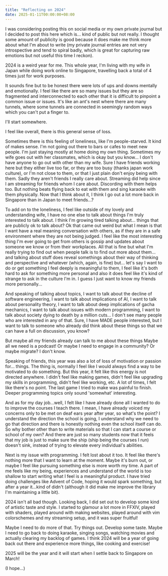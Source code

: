 ```yaml
---
title: "Reflecting on 2024"
date: 2025-01-11T00:00:00+08:00
---
```


I was considering posting this on social media or my own private journal but I decided to post this here which is... kind of public but not really. I thought some amount of publicity is good because it does make me think more about what I'm about to write (my private journal entries are not very introspective and tend to spiral badly, which is great for capturing raw emotions but not useful this time I reckon).

<!--more-->

2024 is a weird year for me. This whole year, I'm living with my wife in Japan while doing work online to Singapore, travelling back a total of 4 times just for work purposes.

It sounds fine but to be honest there were lots of ups and downs mentally and emotionally. I feel like there are so many issues but they are so fragmented and interconnected to each other that it is difficult to pinpoint a common issue or issues. It's like an ant's nest where there are many tunnels, where some tunnels are connected in seemingly random ways which you can't put a finger to.

I'll start somewhere.

I feel like overall, there is this general sense of loss.

Sometimes there is this feeling of loneliness, like I'm people-starved. It kind of makes sense. I'm not going out there to bars or cafes to meet new people. I'm just staying mostly at home doing my own thing. Sometimes my wife goes out with her classmates, which is okay but you know... I don't have anyone to go out with other than my wife. Sure I have friends working here but they either live too far, or they are too busy (thanks japan work culture), or I'm not close to them, or that I just plain don't enjoy being with them. Sadly they aren't friends I really care about. Streaming did help since I am streaming for friends whom I care about. Discording with them helps too. But nothing beats flying back to eat with them and sing karaoke with them physically. Now that I think about it, I think I go out a lot more back in Singapore than in Japan to meet friends...? 

To add on to the loneliness, I feel like outside of my lovely and understanding wife, I have no one else to talk about things I'm truly interested to talk about. I think I'm growing tired talking about... things that are publicly ok to talk about? Ok that came out weird but what I mean is that I want have a real meaning conversation with others, as if they are in a safe environment where they are not being judged. I feel like the most interesting thing I'm ever going to get from others is gossip and updates about someone we know or from their workplaces. All that is fine but what I'm really trying to find out when people talk is to find out more about them... and talking about stuff does reveal somethings about their way of thinking and perspective and whatever (which, again, is fine) but... let's say I want to do or get something I feel deeply is meaningful to them, I feel like it's both hard to ask for something more personal and also it does feel like it's kind of strange to ask in the culture I'm in. I guess I just want to know my friends more personally...

And speaking of talking about topics, I want to talk about the decline of software engineering, I want to talk about implications of AI, I want to talk about personality theory, I want to talk about deep implications of gacha mechanics, I want to talk about issues with modern programming, I want to talk about society dying to death by a million cuts... I don't see many people who are interested in any of that. Sure, I have MADE people interested, but I want to talk to someone who already did think about these things so that we can have a full on discussion, you know? 

But maybe all my friends already can talk to me about these things Maybe all we need is a podcast! Or maybe I need to engage in a community? Or maybe migrate? I don't know.

Speaking of friends, this year was also a lot of loss of motivation or passion for... things. The thing is, normally I feel like I would always find a way to be motivated to do something. But this year, it felt like this energy is not directed anywhere. I didn't feel like making games, didn't feel like upgrading my skills in programming, didn't feel like working, etc. A lot of times, I felt like there's no point. The last game I tried to make was painful to finish. Deeper programming topics only sound 'somewhat' interesting. 

And as for my day job...well, I felt like I have already done all I wanted to do to improve the courses I teach there. I mean, I have already voiced my concerns only to be met on deaf ears year after year, so what's the point? I understand the direction the school is going, I understand why we need to go that direction and there is honestly nothing even the school itself can do. So why bother other than to write materials so that I can start a course or school of my own? And there are just so many students now that it feels that my job is just to make sure the ship (ship being the courses I run) doesn't sink, instead of trying to elevate every individual's abilities.

Next is my issue with programming. I felt lost about it too. It feel like there's nothing more that I want to learn at the moment. Maybe it's burn out, or maybe I feel like pursuing something else is more worth my time. A part of me feels like my being, experiences and understand of the world is too shallow to start writing what I feel is a meaningful product. I have tried doing challenges like Advent of Code, hoping it would spark something, but after a year it...kind of didn't (although it did make me improve the library I'm maintaining a little bit). 

2024 isn't all bad though. Looking back, I did set out to develop some kind of artistic taste and style. I started to glamour a lot more in FFXIV, played with shaders, played around with making websites, played around with vim colorschemes and my streaming setup, and it was super fruitful! 

Maybe I need to do more of that. Try things out. Develop some taste. Maybe I need to go back to doing karaoke, singing songs, watching movies and actually clearing my backlog of games. I think 2024 will be a year of going back out there and experience more things, like cooking and exercise! 

2025 will be the year and it will start when I settle back to Singapore on March! 

(I hope...)


